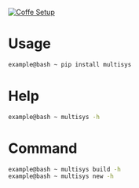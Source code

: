 [![Coffe Setup](https://github.com/GitLabBR/multisys/actions/workflows/python-publish.yml/badge.svg)](https://github.com/GitLabBR/multisys/actions/workflows/python-publish.yml)

# Usage


```bash
example@bash ~ pip install multisys 
```

# Help

```bash
example@bash ~ multisys -h
```

# Command
```bash
example@bash ~ multisys build -h
example@bash ~ multisys new -h 
```
